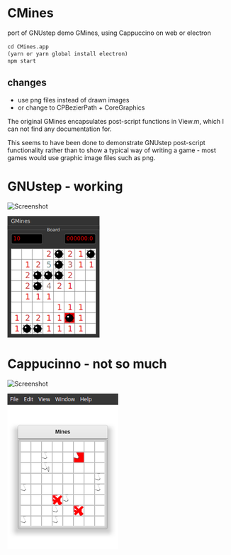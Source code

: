 # CMines

port of GNUstep demo GMines, using Cappuccino on web or electron

```
cd CMines.app
(yarn or yarn global install electron)
npm start
```

## changes

* use png files instead of drawn images
* or change to CPBezierPath + CoreGraphics

The original GMines encapsulates post-script functions in View.m, which I can not find any documentation for.

This seems to have been done to demonstrate GNUstep post-script functionality rather than to show a typical way of writing a game - most games would use graphic image files such as png. 

# GNUstep - working
![Screenshot]("https://github.com/darkoverlordofdata/CMines/raw/master/Screenshots/gnustep1.png")

![Screenshot](https://github.com/darkoverlordofdata/CMines/raw/master/Screenshots/gnustep2.png)

# Cappucinno - not so much
![Screenshot](https://github.com/darkoverlordofdata/CMines/raw/master/Screenshots/cappucinno1.png)

![Screenshot](https://github.com/darkoverlordofdata/CMines/raw/master/Screenshots/cappucinno2.png)
